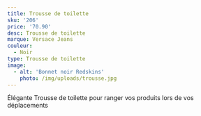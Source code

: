 ```yaml
---
title: Trousse de toilette
sku: '206'
price: '70.90'
desc: Trousse de toilette
marque: Versace Jeans
couleur:
  - Noir
type: Trousse de toilette
image:
  - alt: 'Bonnet noir Redskins'
    photo: /img/uploads/trousse.jpg
---
```

Élégante Trousse de toilette pour ranger vos produits lors de vos déplacements
